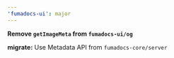 ```yaml
---
'fumadocs-ui': major
---
```


**Remove `getImageMeta` from `fumadocs-ui/og`**

**migrate:** Use Metadata API from `fumadocs-core/server`
